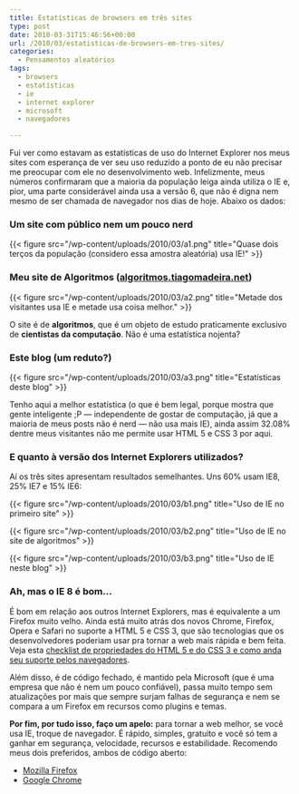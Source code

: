 ```yaml
---
title: Estatísticas de browsers em três sites
type: post
date: 2010-03-31T15:46:56+00:00
url: /2010/03/estatisticas-de-browsers-em-tres-sites/
categories:
  - Pensamentos aleatórios
tags:
  - browsers
  - estatísticas
  - ie
  - internet explorer
  - microsoft
  - navegadores

---
```

Fui ver como estavam as estatísticas de uso do Internet Explorer nos meus sites com esperança de ver seu uso reduzido a ponto de eu não precisar me preocupar com ele no desenvolvimento web. Infelizmente, meus números confirmaram que a maioria da população leiga ainda utiliza o IE e, pior, uma parte considerável ainda usa a versão 6, que não é digna nem mesmo de ser chamada de navegador nos dias de hoje. Abaixo os dados:

### Um site com público nem um pouco nerd

{{< figure src="/wp-content/uploads/2010/03/a1.png" title="Quase dois terços da população (considero essa amostra aleatória) usa IE!" >}}

### Meu site de Algoritmos ([algoritmos.tiagomadeira.net][2])

{{< figure src="/wp-content/uploads/2010/03/a2.png" title="Metade dos visitantes usa IE e metade usa coisa melhor." >}}

O site é de **algoritmos**, que é um objeto de estudo praticamente exclusivo de **cientistas da computação**. Não é uma estatística nojenta?

### Este blog (um reduto?)

{{< figure src="/wp-content/uploads/2010/03/a3.png" title="Estatísticas deste blog" >}}

Tenho aqui a melhor estatística (o que é bem legal, porque mostra que gente inteligente ;P — independente de gostar de computação, já que a maioria de meus posts não é nerd — não usa mais IE), ainda assim 32.08% dentre meus visitantes não me permite usar HTML 5 e CSS 3 por aqui.

### E quanto à versão dos Internet Explorers utilizados?

Aí os três sites apresentam resultados semelhantes. Uns 60% usam IE8, 25% IE7 e 15% IE6:

{{< figure src="/wp-content/uploads/2010/03/b1.png" title="Uso de IE no primeiro site" >}}

{{< figure src="/wp-content/uploads/2010/03/b2.png" title="Uso de IE no site de algoritmos" >}}

{{< figure src="/wp-content/uploads/2010/03/b3.png" title="Uso de IE neste blog" >}}

### Ah, mas o IE 8 é bom…

É bom em relação aos outros Internet Explorers, mas é equivalente a um Firefox muito velho. Ainda está muito atrás dos novos Chrome, Firefox, Opera e Safari no suporte a HTML 5 e CSS 3, que são tecnologias que os desenvolvedores poderiam usar pra tornar a web mais rápida e bem feita. Veja esta [checklist de propriedades do HTML 5 e do CSS 3 e como anda seu suporte pelos navegadores][8].

Além disso, é de código fechado, é mantido pela Microsoft (que é uma empresa que não é nem um pouco confiável), passa muito tempo sem atualizações por mais que sempre surjam falhas de segurança e nem se compara a um Firefox em recursos como plugins e temas.

**Por fim, por tudo isso, faço um apelo:** para tornar a web melhor, se você usa IE, troque de navegador. É rápido, simples, gratuito e você só tem a ganhar em segurança, velocidade, recursos e estabilidade. Recomendo meus dois preferidos, ambos de código aberto:

  * [Mozilla Firefox][9]
  * [Google Chrome][10]

 [2]: /categories/algoritmos/
 [8]: http://www.findmebyip.com/litmus/#target-selector
 [9]: http://www.getfirefox.com/
 [10]: http://www.google.com/chrome/

